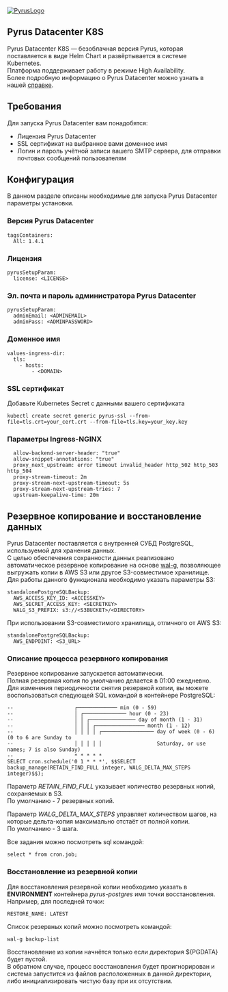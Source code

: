[![PyrusLogo](https://pyrus.com/images/logo/logo_small_x2.png)](https://pyrus.com)

## Pyrus Datacenter K8S
Pyrus Datacenter K8S — безоблачная версия Pyrus, которая поставляется в виде Helm Chart и развёртывается в системе Kubernetes.\
Платформа поддерживает работу в режиме High Availability.\
Более подробную информацию о Pyrus Datacenter можно узнать в нашей [справке](https://pyrus.com/ru/help/datacenter).

## Требования
Для запуска Pyrus Datacenter вам понадобятся:
* Лицензия Pyrus Datacenter
* SSL сертификат на выбранное вами доменное имя
* Логин и пароль учётной записи вашего SMTP сервера, для отправки почтовых сообщений пользователям
  
## Конфигурация

В данном разделе описаны необходимые для запуска Pyrus Datacenter параметры установки.

### Версия Pyrus Datacenter
```
tagsContainers:
  All: 1.4.1
```

### Лицензия
```
pyrusSetupParam:
  license: <LICENSE>
```

### Эл. почта и пароль администратора Pyrus Datacenter
```
pyrusSetupParam:
  adminEmail: <ADMINEMAIL>
  adminPass: <ADMINPASSWORD>
```

### Доменное имя
```
values-ingress-dir:
  tls:
    - hosts:
        - <DOMAIN>
```

### SSL сертификат
Добавьте Kubernetes Secret с данными вашего сертификата
```
kubectl create secret generic pyrus-ssl --from-file=tls.crt=your_cert.crt --from-file=tls.key=your_key.key
```

### Параметры Ingress-NGINX
```
  allow-backend-server-header: "true"
  allow-snippet-annotations: "true"
  proxy_next_upstream: error timeout invalid_header http_502 http_503 http_504
  proxy-stream-timeout: 2m
  proxy-stream-next-upstream-timeout: 5s
  proxy-stream-next-upstream-tries: 7
  upstream-keepalive-time: 20m
```

## Резервное копирование и восстановление данных

Pyrus Datacenter поставляется с внутренней СУБД PostgreSQL, используемой для хранения данных.\
С целью обеспечения сохранности данных реализовано автоматическое резервное копирование на основе [wal-g](https://github.com/wal-g/wal-g), позволяющее выгружать копии в AWS S3 или другое S3-совместимое хранилище.\
Для работы данного функционала необходимо указать параметры S3:

```
standalonePostgreSQLBackup:
  AWS_ACCESS_KEY_ID: <ACCESSKEY>  
  AWS_SECRET_ACCESS_KEY: <SECRETKEY>  
  WALG_S3_PREFIX: s3://<S3BUCKET>/<DIRECTORY>
```

При использовании S3-совместимого хранилища, отличного от AWS S3:
```
standalonePostgreSQLBackup:
  AWS_ENDPOINT: <S3_URL>
```

### Описание процесса резервного копирования

Резервное копирование запускается автоматически.\
Полная резервная копия по умолчанию делается в 01:00 ежедневно.\
Для изменения периодичности снятия резервной копии, вы можете воспользоваться следующей SQL командой в контейнере PostgreSQL: 

```
--                    ┌───────────── min (0 - 59)
--                    │ ┌────────────── hour (0 - 23)
--                    │ │ ┌─────────────── day of month (1 - 31)
--                    │ │ │ ┌──────────────── month (1 - 12)
--                    │ │ │ │ ┌───────────────── day of week (0 - 6) (0 to 6 are Sunday to
--                    │ │ │ │ │                  Saturday, or use names; 7 is also Sunday)
--                    * * * * *
SELECT cron.schedule('0 1 * * *', $$SELECT backup_manage(RETAIN_FIND_FULL integer, WALG_DELTA_MAX_STEPS integer)$$);
```

Параметр *RETAIN_FIND_FULL* указывает количество резервных копий, сохраняемых в S3.\
По умолчанию - 7 резервных копий.
 
Параметр *WALG_DELTA_MAX_STEPS* управляет количеством шагов, на которые дельта-копия максимально отстаёт 
от полной копии.\
По умолчанию - 3 шага.

Все задания можно посмотреть sql командой:
```
select * from cron.job;
```

### Восстановление из резервной копии

Для восстановления резервной копии необходимо указать в **ENVIRONMENT** контейнера *pyrus-postgres* имя точки восстановления.\
Например, для последней точки:
```
RESTORE_NAME: LATEST
```

Список резервных копий можно посмотреть командой:
```
wal-g backup-list
```

Восстановление из копии начнётся только если директория ${PGDATA} будет пустой.\
В обратном случае, процесс восстановления будет проигнорирован и система запустится из файлов расположенных в данной директории, либо инициализировать чистую базу при их отсутствии.

